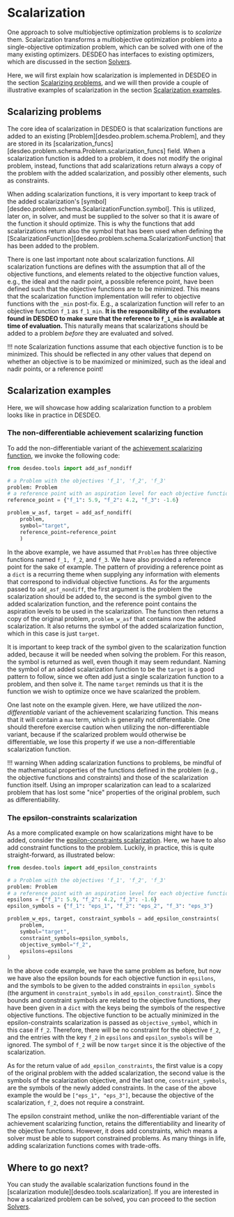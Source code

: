 # Scalarization

One approach to solve multiobjective optimization problems is to
_scalarize_ them. Scalarization transforms a multiobjective
optimization problem into a single-objective optimization
problem, which can be solved with one of the many existing
optimizers. DESDEO has interfaces to existing
optimizers, which are discussed in the section [Solvers](./solvers.md).

Here, we will first explain how scalarization is implemented in DESDEO
in the section [Scalarizing problems](#scalarizing-problems),
and we will then provide a couple of illustrative examples of
scalarization in the section [Scalarization examples](#scalarization-examples).

## Scalarizing problems

The core idea of scalarization in DESDEO is that scalarization functions
are added to an existing [Problem][desdeo.problem.schema.Problem], and they are
stored in its [scalarization_funcs][desdeo.problem.schema.Problem.scalarization_funcs] field.
When a scalarization function is added to a problem, it does not modify the original
problem, instead, functions that add scalarizations return always a copy of the
problem with the added scalarization, and possibly other elements, such as constraints.

When adding scalarization functions, it is very important to keep track of the added
scalarization's [symbol][desdeo.problem.schema.ScalarizationFunction.symbol]. This
is utilized, later on, in solver, and must be supplied to the solver so that
it is aware of the function it should optimize. This is why the functions that
add scalarizations return also the symbol that has been used when defining
the [ScalarizationFunction][desdeo.problem.schema.ScalarizationFunction] that
has been added to the problem.

There is one last important note about scalarization functions. All scalarization
functions are defines with the assumption that all of the objective functions,
and elements related to the objective function values, e.g., the ideal and the nadir point,
a possible reference point, have been defined such that the objective functions
are to be minimized. This means that the scalarization function implementation
will refer to objective functions with the `_min` post-fix. E.g., a scalarization
function will refer to an objective function `f_1` as `f_1_min`. __It is 
the responsibility of the evaluators found in DESDEO to make sure that the
reference to `f_1_min` is available at time of evaluation.__
This naturally means that scalarizations should be added to a problem _before_
they are evaluated and solved.

!!! note
    Scalarization functions assume that each objective function is to be minimized.
    This should be reflected in any other values that depend on whether an objective
    is to be maximized or minimized, such as the ideal and nadir points, or a 
    reference point!

## Scalarization examples

Here, we will showcase how adding scalarization function to a problem
looks like in practice in DESDEO.

### The non-differentiable achievement scalarizing function

To add the non-differentiable variant of the
[achievement scalarizing function](../tutorials/moo_primer.md/#def:asf),
we invoke the following code:

```python
from desdeo.tools import add_asf_nondiff

# a Problem with the objectives 'f_1', 'f_2', 'f_3'
problem: Problem 
# a reference point with an aspiration level for each objective function
reference_point = {"f_1": 5.9, "f_2": 4.2, "f_3": -1.6}

problem_w_asf, target = add_asf_nondiff(
    problem,
    symbol="target",
    reference_point=reference_point
    )
```

In the above example, we have assumed that `Problem` has three objective functions
named `f_1, f_2`, and `f_3`. We have also provided a reference point for the sake
of example. The pattern of providing a reference point as a `dict` is a recurring
theme when supplying any information with elements that correspond to individual
objective functions. As for the arguments passed to `add_asf_nondiff`, the
first argument is the problem the scalarization should be added to, the second
is the symbol given to the added scalarization function, and the reference point
contains the aspiration levels to be used in the scalarization. The function
then returns a copy of the original problem, `problem_w_asf` that contains
now the added scalarization. It also returns the symbol of the added scalarization
function, which in this case is just `target`.

It is important to keep track of the symbol given to the scalarization function added,
because it will be needed when solving the problem. For this reason, the symbol
is returned as well, even though it may seem redundant. Naming the symbol
of an added scalarization function to be the `target` is a good pattern to follow, since
we often add just a single scalarization function to a problem, and then solve it.
The name `target` reminds us that it is the function we wish to optimize once we
have scalarized the problem.

One last note on the example given. Here, we have utilized the _non-differentiable_
variant of the achievement scalarizing function. This means that it will contain
a `max` term, which is generally not differentiable. One should therefore
exercise caution when utilizing the non-differentiable variant, because if the
scalarized problem would otherwise be differentiable, we lose this property if we
use a non-differentiable scalarization function.

!!! warning
    When adding scalarization functions to problems, be mindful of the mathematical
    properties of the functions defined in the problem (e.g., the objective functions
    and constraints) and those of the scalarization function itself. Using an improper
    scalarization can lead to a scalarized problem that has lost some "nice"
    properties of the original problem, such as differentiability.

### The epsilon-constraints scalarization

As a more complicated example on how scalarizations might have to be added,
consider the [epsilon-constraints scalarization](../tutorials/moo_primer.md/#def:epsilon).  Here, we have to also
add constraint functions to the problem. Luckily, in practice, this is quite
straight-forward, as illustrated below:

```python
from desdeo.tools import add_epsilon_constraints

# a Problem with the objectives 'f_1', 'f_2', 'f_3'
problem: Problem 
# a reference point with an aspiration level for each objective function
epsilons = {"f_1": 5.9, "f_2": 4.2, "f_3": -1.6}
epsilon_symbols = {"f_1": "eps_1", "f_2": "eps_2", "f_3": "eps_3"}

problem_w_eps, target, constraint_symbols = add_epsilon_constraints(
    problem,
    symbol="target",
    constraint_symbols=epsilon_symbols,
    objective_symbol="f_2",
    epsilons=epsilons
)
```

In the above code example, we have the same problem as before, but now we have
also the epsilon bounds for each objective function in `epsilons`, and the
symbols to be given to the added constraints in `epsilon_symbols` (the argument
in `constraint_symbols` in `add_epsilon_constraint`). Since the bounds and
constraint symbols are related to the objective functions, they have been given
in a `dict` with the keys being the symbols of the respective objective
functions. The objective function to be actually minimized in the epsilon-constraints
scalarization is passed as `objective_symbol`, which in this case if `f_2`.
Therefore, there will be no constraint for the objective `f_2`, and the entries
with the key `f_2` in `epsilons` and `epsilon_symbols` will be ignored. The
symbol of `f_2` will be now `target` since it is the objective of the scalarization.

As for the return value of `add_epsilon_constraints`, the first value is a copy
of the original problem with the added scalarization, the second value is the 
symbols of the scalarization objective, and the last one, `constraint_symbols`,
are the symbols of the newly added constraints. In the case of the above example
the would be `["eps_1", "eps_3"]`, because the objective of the scalarization,
`f_2`, does not require a constraint.

The epsilon constraint method, unlike the non-differentiable variant of the
achievement scalarizing function, retains the differentiability and linearity
of the objective functions. However, it does add constraints, which means a
solver must be able to support constrained problems. As many things in life,
adding scalarization functions comes with trade-offs.

## Where to go next?
You can study the available scalarization functions found in the
[scalarization module][desdeo.tools.scalarization]. If you are interested
in how a scalarized problem can be solved, you can proceed to the
section [Solvers](./solvers.md).